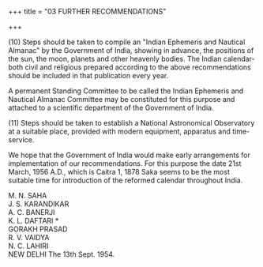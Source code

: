 +++
title = "03 FURTHER RECOMMENDATIONS"

+++

(10) Steps should be taken to compile an "Indian Ephemeris and Nautical Almanac" by the Government of India, showing in advance, the positions of the sun, the moon, planets and other heavenly bodies. The Indian calendar-both civil and religious prepared according to the above recommendations should be included in that publication every year. 

A permanent Standing Committee to be called the Indian Ephemeris and Nautical Almanac Committee may be constituted for this purpose and attached to a scientific department of the Government of India. 

(11) Steps should be taken to establish a National Astronomical Observatory at a suitable place, provided with modern equipment, apparatus and time-service. 

We hope that the Government of India would make early arrangements for implementation of our recommendations. For this purpose the date 21st March, 1956 A.D., which is Caitra 1, 1878 Saka seems to be the most suitable time for introduction of the reformed calendar throughout India.

M. N. SAHA  
J. S. KARANDIKAR  
A. C. BANERJI  
K. L. DAFTARI *  
GORAKH PRASAD  
R. V. VAIDYA  
N. C. LAHIRI  
NEW DELHI The 13th Sept. 1954. 

